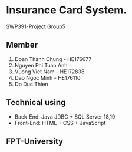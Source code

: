 # Insurance Card System.

SWP391-Project Group5

## Member

1. Doan Thanh Chung - HE176077
2. Nguyen Phi Tuan Anh
3. Vuong Viet Nam - HE172838
4. Dao Ngoc Minh - HE176110
5. Do Duc Thien

## Technical using

- Back-End: Java JDBC + SQL Server 18,19
- Front-End: HTML + CSS + JavaScript

## FPT-University
